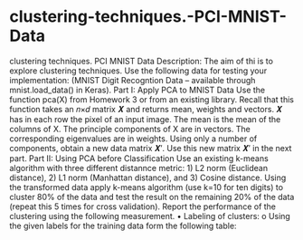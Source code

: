 # clustering-techniques.-PCI-MNIST-Data
clustering techniques. PCI MNIST Data
Description: The aim of thi is to explore clustering techniques. Use the following data for testing your implementation: (MNIST Digit Recogntion Data – available through mnist.load_data() in Keras).
Part I: Apply PCA to MNIST Data
Use the function pca(X) from Homework 3 or from an existing library. Recall that this function takes an 𝑛×𝑑 matrix 𝑿 and returns mean, weights and vectors. 𝑿 has in each row the pixel of an input image. The mean is the mean of the columns of X. The principle components of X are in vectors. The corresponding eigenvalues are in weights. Using only a number of components, obtain a new data matrix 𝑿′. Use this new matrix 𝑿′ in the next part.
Part II: Using PCA before Classification
Use an existing k-means algorithm with three different distannce metric: 1) L2 norm (Euclidean distance), 2) L1 norm (Manhattan distance), and 3) Cosine distance.
Using the transformed data apply k-means algorithm (use k=10 for ten digits) to cluster 80% of the data and test the result on the remaining 20% of the data (repeat this 5 times for cross validation). Report the performance of the clustering using the following measurement.
• Labeling of clusters:
o Using the given labels for the training data form the following table:

